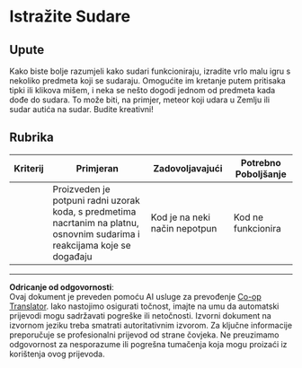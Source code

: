 <!--
CO_OP_TRANSLATOR_METADATA:
{
  "original_hash": "8a0a097b45e7c75a611e2795e4013f16",
  "translation_date": "2025-08-27T22:30:40+00:00",
  "source_file": "6-space-game/4-collision-detection/assignment.md",
  "language_code": "hr"
}
-->
# Istražite Sudare

## Upute

Kako biste bolje razumjeli kako sudari funkcioniraju, izradite vrlo malu igru s nekoliko predmeta koji se sudaraju. Omogućite im kretanje putem pritisaka tipki ili klikova mišem, i neka se nešto dogodi jednom od predmeta kada dođe do sudara. To može biti, na primjer, meteor koji udara u Zemlju ili sudar autića na sudar. Budite kreativni!

## Rubrika

| Kriterij | Primjeran                                                                                                                | Zadovoljavajući                | Potrebno Poboljšanje |
| -------- | ------------------------------------------------------------------------------------------------------------------------ | ------------------------------ | --------------------- |
|          | Proizveden je potpuni radni uzorak koda, s predmetima nacrtanim na platnu, osnovnim sudarima i reakcijama koje se događaju | Kod je na neki način nepotpun  | Kod ne funkcionira    |

---

**Odricanje od odgovornosti**:  
Ovaj dokument je preveden pomoću AI usluge za prevođenje [Co-op Translator](https://github.com/Azure/co-op-translator). Iako nastojimo osigurati točnost, imajte na umu da automatski prijevodi mogu sadržavati pogreške ili netočnosti. Izvorni dokument na izvornom jeziku treba smatrati autoritativnim izvorom. Za ključne informacije preporučuje se profesionalni prijevod od strane čovjeka. Ne preuzimamo odgovornost za nesporazume ili pogrešna tumačenja koja mogu proizaći iz korištenja ovog prijevoda.